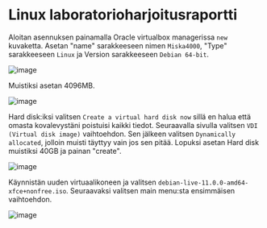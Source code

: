 
# Linux laboratorioharjoitusraportti

Aloitan asennuksen painamalla Oracle virtualbox managerissa `new` kuvaketta. Asetan "name" sarakkeeseen nimen `Miska4000`, "Type" sarakkeeseen `Linux` ja Version sarakkeeseen `Debian 64-bit`.

![image](https://user-images.githubusercontent.com/78149945/136256320-0ad6a7d3-f171-4212-a7ec-260eb7b66f92.png)

Muistiksi asetan 4096MB.

![image](https://user-images.githubusercontent.com/78149945/136256509-911a2ce0-fe34-4ffe-b74c-e1a361c7f4e7.png)

Hard disk:iksi valitsen `Create a virtual hard disk now` sillä en halua että omasta kovalevystäni poistuisi kaikki tiedot. Seuraavalla sivulla valitsen `VDI (Virtual disk image)` vaihtoehdon. Sen jälkeen valitsen `Dynamically allocated`, jolloin muisti täyttyy vain jos sen pitää. Lopuksi asetan Hard disk muistiksi 40GB ja painan "create".

![image](https://user-images.githubusercontent.com/78149945/136257115-1bf3fd57-68c1-459d-839f-acb87814cc77.png)

Käynnistän uuden virtuaalikoneen ja valitsen `debian-live-11.0.0-amd64-xfce+nonfree.iso`. Seuraavaksi valitsen main menu:sta ensimmäisen vaihtoehdon.

![image](https://user-images.githubusercontent.com/78149945/136257503-e4750d8c-6b7c-499e-9720-9ebf3dd6068d.png)
